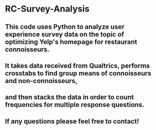 # RC-Survey-Analysis
## This code uses Python to analyze user experience survey data on the topic of optimizing Yelp's homepage for restaurant connoisseurs.
## 
## It takes data received from Qualtrics, performs crosstabs to find group means of connoisseurs and non-connoisseurs, 
## and then stacks the data in order to count frequencies for multiple response questions.
##
## If any questions please feel free to contact!
